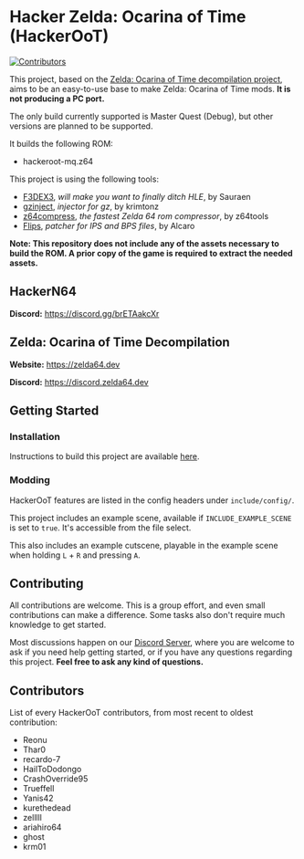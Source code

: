 # Hacker Zelda: Ocarina of Time (HackerOoT)

[![Contributors][contributors-badge]][contributors]

[contributors]: https://github.com/HackerN64/HackerOoT/graphs/contributors
[contributors-badge]: https://img.shields.io/github/contributors/HackerN64/HackerOoT

This project, based on the [Zelda: Ocarina of Time decompilation project](https://github.com/zeldaret/oot/), aims to be an easy-to-use base to make Zelda: Ocarina of Time mods. **It is not producing a PC port.**

The only build currently supported is Master Quest (Debug), but other versions are planned to be supported.

It builds the following ROM:

* hackeroot-mq.z64

This project is using the following tools:
- [F3DEX3](https://github.com/HackerN64/F3DEX3), *will make you want to finally ditch HLE*, by Sauraen
- [gzinject](https://github.com/krimtonz/gzinject), *injector for gz*, by krimtonz
- [z64compress](https://github.com/z64tools/z64compress), *the fastest Zelda 64 rom compressor*, by z64tools
- [Flips](https://github.com/Alcaro/Flips), *patcher for IPS and BPS files*, by Alcaro

**Note: This repository does not include any of the assets necessary to build the ROM. A prior copy of the game is required to extract the needed assets.**

## HackerN64

**Discord:** <https://discord.gg/brETAakcXr>

## Zelda: Ocarina of Time Decompilation

**Website:** <https://zelda64.dev>

**Discord:** <https://discord.zelda64.dev>

## Getting Started

### Installation

Instructions to build this project are available [here](INSTALLATION.md).

### Modding

HackerOoT features are listed in the config headers under ``include/config/``.

This project includes an example scene, available if ``INCLUDE_EXAMPLE_SCENE`` is set to ``true``. It's accessible from the file select.

This also includes an example cutscene, playable in the example scene when holding ``L`` + ``R`` and pressing ``A``.

## Contributing

All contributions are welcome. This is a group effort, and even small contributions can make a difference.
Some tasks also don't require much knowledge to get started.

Most discussions happen on our [Discord Server](https://discord.gg/brETAakcXr), where you are welcome to ask if you need help getting started, or if you have any questions regarding this project. **Feel free to ask any kind of questions.**

## Contributors

List of every HackerOoT contributors, from most recent to oldest contribution:

- Reonu
- Thar0
- recardo-7
- HailToDodongo
- CrashOverride95
- Trueffell
- Yanis42
- kurethedead
- zelllll
- ariahiro64
- ghost
- krm01
